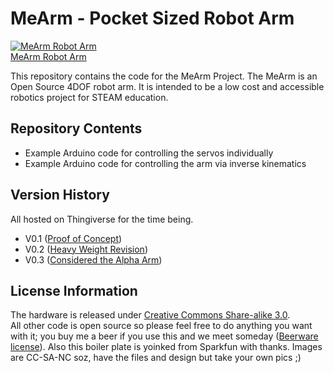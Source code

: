 MeArm - Pocket Sized Robot Arm 
===========================
[![MeArm Robot Arm](http://cdn.shopify.com/s/files/1/0187/3430/products/2014-04-14_16.02_preview_featured_large.jpg)  
MeArm Robot Arm](http://www.phenoptix.com/products/mearm-pocket-sized-robot-arm)

This repository contains the code for the MeArm Project. The MeArm is an Open Source 4DOF robot arm. It is intended to be a low cost and accessible robotics project for STEAM education.

Repository Contents
-------------------
* Example Arduino code for controlling the servos individually
* Example Arduino code for controlling the arm via inverse kinematics

Version History
---------------

All hosted on Thingiverse for the time being.

* V0.1 ([Proof of Concept](http://www.thingiverse.com/thing:257990))
* V0.2 ([Heavy Weight Revision](http://www.thingiverse.com/thing:293707))
* V0.3 ([Considered the Alpha Arm](http://www.thingiverse.com/thing:298820))


License Information
-------------------
The hardware is released under [Creative Commons Share-alike 3.0](http://creativecommons.org/licenses/by-sa/3.0/).  
All other code is open source so please feel free to do anything you want with it; you buy me a beer if you use this and we meet someday ([Beerware license](http://en.wikipedia.org/wiki/Beerware)).
Also this boiler plate is yoinked from Sparkfun with thanks. Images are CC-SA-NC soz, have the files and design but take your own pics ;)
